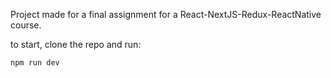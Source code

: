 Project made for a final assignment for a React-NextJS-Redux-ReactNative course.

to start, clone the repo and run:

`npm run dev`

